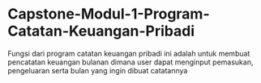 # Capstone-Modul-1-Program-Catatan-Keuangan-Pribadi
Fungsi dari program catatan keuangan pribadi ini adalah untuk membuat pencatatan keuangan bulanan dimana user dapat menginput pemasukan, pengeluaran serta bulan yang ingin dibuat catatannya

